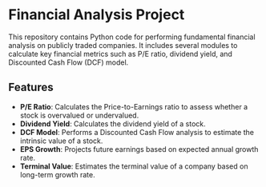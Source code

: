 # Financial Analysis Project

This repository contains Python code for performing fundamental financial analysis on publicly traded companies. It includes several modules to calculate key financial metrics such as P/E ratio, dividend yield, and Discounted Cash Flow (DCF) model.

## Features

- **P/E Ratio**: Calculates the Price-to-Earnings ratio to assess whether a stock is overvalued or undervalued.
- **Dividend Yield**: Calculates the dividend yield of a stock.
- **DCF Model**: Performs a Discounted Cash Flow analysis to estimate the intrinsic value of a stock.
- **EPS Growth**: Projects future earnings based on expected annual growth rate.
- **Terminal Value**: Estimates the terminal value of a company based on long-term growth rate.
